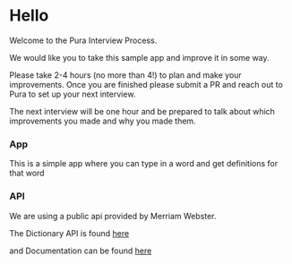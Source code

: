 #  Hello

Welcome to the Pura Interview Process. 

We would like you to take this sample app and improve it in some way.

Please take 2-4 hours (no more than 4!) to plan and make your improvements. Once you are finished please submit a PR and reach out to Pura to set up your next interview. 

The next interview will be one hour and be prepared to talk about which improvements you made and why you made them. 

### App
This is a simple app where you can type in a word and get definitions for that word

### API

We are using a public api provided by Merriam Webster.

The Dictionary API is found [here](https://dictionaryapi.com/products/api-collegiate-dictionary)

and Documentation can be found [here](https://dictionaryapi.com/products/json)

### 

